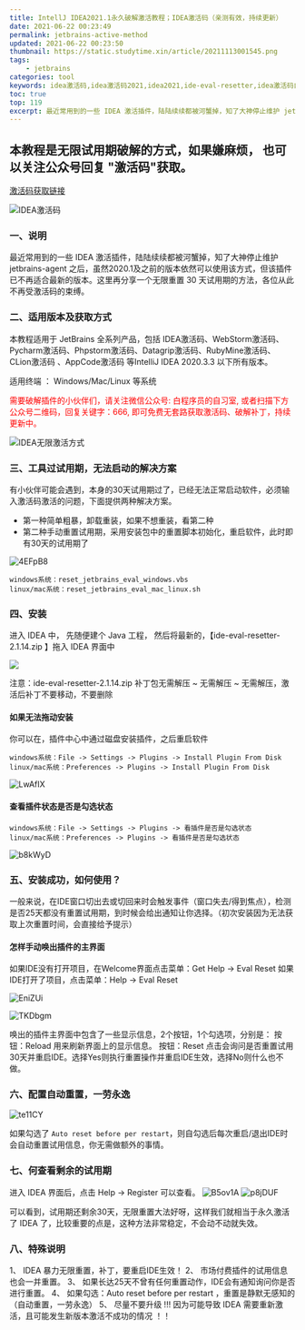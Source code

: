 ```yaml
---
title: IntellJ IDEA2021.1永久破解激活教程；IDEA激活码（亲测有效，持续更新）
date: 2021-06-22 00:23:49
permalink: jetbrains-active-method
updated: 2021-06-22 00:23:50
thumbnail: https://static.studytime.xin/article/20211113001545.png
tags: 
    - jetbrains
categories: tool
keywords: idea激活码,idea激活码2021,idea2021,ide-eval-resetter,idea激活码自动续期,激活码,phpstorm激活码,pycharm激活码,IntelliJ激活码,golang激活码,全家桶永久激活方式
toc: true
top: 119
excerpt: 最近常用到的一些 IDEA 激活插件，陆陆续续都被河蟹掉，知了大神停止维护 jetbrains-agent 之后，虽然2020.1及之前的版本依然可以使用该方式，但该插件已不再适合最新的版本。这里再分享一个无限重置 30 天试用期的方法，各位从此不再受激活码的束缚。          
---
```


## 本教程是无限试用期破解的方式，如果嫌麻烦， 也可以关注公众号回复 "激活码"获取。

<a href="https://www.studytime.xin/article/code.html" target="_blank" class="button is-info" style="width:100%">激活码获取链接</a>

![IDEA激活码](https://static.studytime.xin//studytime/image/articles/rR0UDK.jpg)

### 一、说明
最近常用到的一些 IDEA 激活插件，陆陆续续都被河蟹掉，知了大神停止维护 jetbrains-agent 之后，虽然2020.1及之前的版本依然可以使用该方式，但该插件已不再适合最新的版本。这里再分享一个无限重置 30 天试用期的方法，各位从此不再受激活码的束缚。

### 二、适用版本及获取方式
本教程适用于 JetBrains 全系列产品，包括 IDEA激活码、WebStorm激活码、Pycharm激活码、Phpstorm激活码、Datagrip激活码、RubyMine激活码、CLion激活码 、AppCode激活码 等IntelliJ IDEA 2020.3.3 以下所有版本。

适用终端 ： Windows/Mac/Linux 等系统


<font color='red'> 需要破解插件的小伙伴们，请关注微信公众号: 白程序员的自习室, 或者扫描下方公众号二维码，回复关键字：666, 即可免费无套路获取激活码、破解补丁，持续更新中。 </font>

![IDEA无限激活方式](https://static.studytime.xin//studytime/image/articles/gdvrpv.jpg)


### 三、工具过试用期，无法启动的解决方案
有小伙伴可能会遇到，本身的30天试用期过了，已经无法正常启动软件，必须输入激活码激活的问题，下面提供两种解决方案。
- 第一种简单粗暴，卸载重装，如果不想重装，看第二种
- 第二种手动重置试用期，采用安装包中的重置脚本初始化，重启软件，此时即有30天的试用期了

![4EFpB8](https://static.studytime.xin//studytime/image/articles/4EFpB8.png)

```
windows系统：reset_jetbrains_eval_windows.vbs
linux/mac系统：reset_jetbrains_eval_mac_linux.sh
```

### 四、安装
进入 IDEA 中， 先随便建个 Java 工程， 然后将最新的，【ide-eval-resetter-2.1.14.zip 】拖入 IDEA 界面中

![](https://static.studytime.xin//studytime/image/articles/ScDSk7.png)

注意：ide-eval-resetter-2.1.14.zip 补丁包无需解压 ~ 无需解压 ~ 无需解压，激活后补丁不要移动，不要删除


#### 如果无法拖动安装
你可以在，插件中心中通过磁盘安装插件，之后重启软件

```
windows系统：File -> Settings -> Plugins -> Install Plugin From Disk
linux/mac系统：Preferences -> Plugins -> Install Plugin From Disk
```

![LwAfIX](https://static.studytime.xin//studytime/image/articles/LwAfIX.png)

#### 查看插件状态是否是勾选状态
```
windows系统：File -> Settings -> Plugins -> 看插件是否是勾选状态
linux/mac系统：Preferences -> Plugins -> 看插件是否是勾选状态
```

![b8kWyD](https://static.studytime.xin//studytime/image/articles/b8kWyD.png)


### 五、安装成功，如何使用？
一般来说，在IDE窗口切出去或切回来时会触发事件（窗口失去/得到焦点），检测是否25天都没有重置试用期，到时候会给出通知让你选择。（初次安装因为无法获取上次重置时间，会直接给予提示）


#### 怎样手动唤出插件的主界面

如果IDE没有打开项目，在Welcome界面点击菜单：Get Help -> Eval Reset
如果IDE打开了项目，点击菜单：Help -> Eval Reset

![EniZUi](https://static.studytime.xin//studytime/image/articles/EniZUi.png)

![TKDbgm](https://static.studytime.xin//studytime/image/articles/TKDbgm.png)

唤出的插件主界面中包含了一些显示信息，2个按钮，1个勾选项，分别是：
按钮：Reload 用来刷新界面上的显示信息。
按钮：Reset 点击会询问是否重置试用30天并重启IDE。选择Yes则执行重置操作并重启IDE生效，选择No则什么也不做。


### 六、配置自动重置，一劳永逸

![te11CY](https://static.studytime.xin//studytime/image/articles/te11CY.png)

如果勾选了 `Auto reset before per restart`，则自勾选后每次重启/退出IDE时会自动重置试用信息，你无需做额外的事情。

### 七、何查看剩余的试用期
进入 IDEA 界面后，点击 Help -> Register 可以查看。
![B5ov1A](https://static.studytime.xin//studytime/image/articles/B5ov1A.png)
![p8jDUF](https://static.studytime.xin//studytime/image/articles/p8jDUF.png)

可以看到，试用期还剩余30天，无限重置大法好呀，这样我们就相当于永久激活了 IDEA 了，比较重要的点是，这种方法非常稳定，不会动不动就失效。


### 八、特殊说明
1、 IDEA 暴力无限重置，补丁，要重启IDE生效！
2、 市场付费插件的试用信息也会一并重置。
3、 如果长达25天不曾有任何重置动作，IDE会有通知询问你是否进行重置。
4、 如果勾选：Auto reset before per restart ，重置是静默无感知的（自动重置，一劳永逸）
5、 尽量不要升级 !!! 因为可能导致 IDEA 需要重新激活，且可能发生新版本激活不成功的情况 ！！

